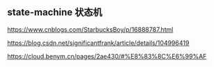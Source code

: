 ## state-machine 状态机

https://www.cnblogs.com/StarbucksBoy/p/16888787.html

https://blog.csdn.net/significantfrank/article/details/104996419

https://cloud.benym.cn/pages/2ae430/#%E8%83%8C%E6%99%AF